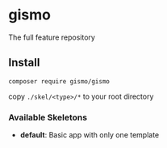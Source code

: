 # gismo
The full feature repository

## Install

```
composer require gismo/gismo
```

copy `./skel/<type>/*` to your root directory


### Available Skeletons

- __default__: Basic app with only one template
